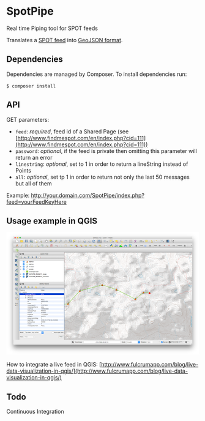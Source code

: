 # SpotPipe
Real time Piping tool for SPOT feeds

Translates a [SPOT feed](https://faq.findmespot.com/index.php?action=showEntry&data=69) into [GeoJSON format](http://www.geojson.org/geojson-spec.html).

## Dependencies
Dependencies are managed by Composer.
To install dependencies run:
```
$ composer install
```

## API
GET parameters:

 - `feed`: *required*, feed id of a Shared Page (see [http://www.findmespot.com/en/index.php?cid=111](http://www.findmespot.com/en/index.php?cid=111))
 - `password`: *optional*, if the feed is private then omitting this parameter will return an error
 - `linestring`: *optional*, set to 1 in order to return a lineString instead of Points
 - `all`: *optional*, set tp 1 in order to return not only the last 50 messages but all of them
 
 Example:
 http://your.domain.com/SpotPipe/index.php?feed=yourFeedKeyHere
 
## Usage example in QGIS
![Example](res/screenshot1.png)

How to integrate a live feed in QGIS: [http://www.fulcrumapp.com/blog/live-data-visualization-in-qgis/](http://www.fulcrumapp.com/blog/live-data-visualization-in-qgis/)

## Todo
Continuous Integration